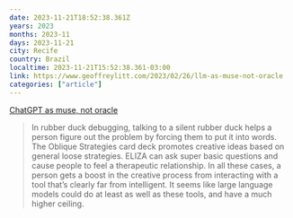 ```yaml
---
date: 2023-11-21T18:52:38.361Z
years: 2023
months: 2023-11
days: 2023-11-21
city: Recife
country: Brazil
localtime: 2023-11-21T15:52:38.361-03:00
link: https://www.geoffreylitt.com/2023/02/26/llm-as-muse-not-oracle
categories: ["article"]
---
```

[ChatGPT as muse, not oracle](https://www.geoffreylitt.com/2023/02/26/llm-as-muse-not-oracle)

> In rubber duck debugging, talking to a silent rubber duck helps a person figure out the problem by forcing them to put it into words. The Oblique Strategies card deck promotes creative ideas based on general loose strategies. ELIZA can ask super basic questions and cause people to feel a therapeutic relationship. In all these cases, a person gets a boost in the creative process from interacting with a tool that’s clearly far from intelligent. It seems like large language models could do at least as well as these tools, and have a much higher ceiling.
